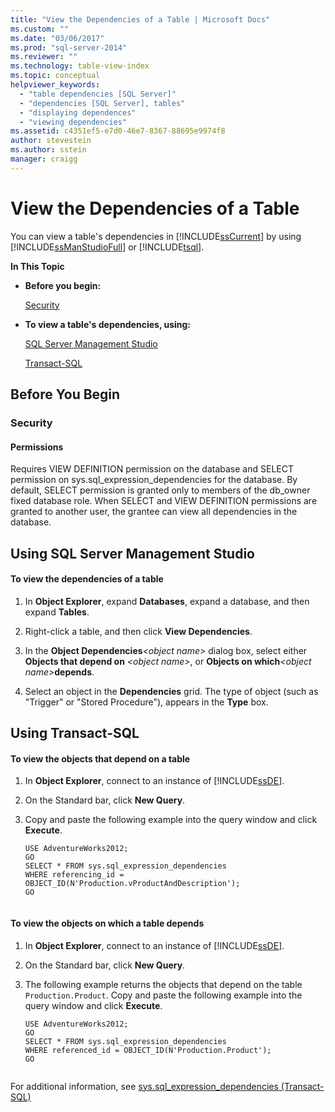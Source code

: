 ```yaml
---
title: "View the Dependencies of a Table | Microsoft Docs"
ms.custom: ""
ms.date: "03/06/2017"
ms.prod: "sql-server-2014"
ms.reviewer: ""
ms.technology: table-view-index
ms.topic: conceptual
helpviewer_keywords: 
  - "table dependencies [SQL Server]"
  - "dependencies [SQL Server], tables"
  - "displaying dependences"
  - "viewing dependencies"
ms.assetid: c4351ef5-e7d0-46e7-8367-88695e9974f8
author: stevestein
ms.author: sstein
manager: craigg
---
```

# View the Dependencies of a Table
  You can view a table's dependencies in [!INCLUDE[ssCurrent](../../includes/sscurrent-md.md)] by using [!INCLUDE[ssManStudioFull](../../includes/ssmanstudiofull-md.md)] or [!INCLUDE[tsql](../../includes/tsql-md.md)].  
  
 **In This Topic**  
  
-   **Before you begin:**  
  
     [Security](#Security)  
  
-   **To view a table's dependencies, using:**  
  
     [SQL Server Management Studio](#SSMSProcedure)  
  
     [Transact-SQL](#TsqlProcedure)  
  
##  <a name="BeforeYouBegin"></a> Before You Begin  
  
###  <a name="Security"></a> Security  
  
####  <a name="Permissions"></a> Permissions  
 Requires VIEW DEFINITION permission on the database and SELECT permission on sys.sql_expression_dependencies for the database. By default, SELECT permission is granted only to members of the db_owner fixed database role. When SELECT and VIEW DEFINITION permissions are granted to another user, the grantee can view all dependencies in the database.  
  
##  <a name="SSMSProcedure"></a> Using SQL Server Management Studio  
  
#### To view the dependencies of a table  
  
1.  In **Object Explorer**, expand **Databases**, expand a database, and then expand **Tables**.  
  
2.  Right-click a table, and then click **View Dependencies**.  
  
3.  In the **Object Dependencies**_\<object name>_ dialog box, select either **Objects that depend on** *\<object name>*, or **Objects on which**_\<object name>_**depends**.  
  
4.  Select an object in the **Dependencies** grid. The type of object (such as "Trigger" or "Stored Procedure"), appears in the **Type** box.  
  
##  <a name="TsqlProcedure"></a> Using Transact-SQL  
  
#### To view the objects that depend on a table  
  
1.  In **Object Explorer**, connect to an instance of [!INCLUDE[ssDE](../../includes/ssde-md.md)].  
  
2.  On the Standard bar, click **New Query**.  
  
3.  Copy and paste the following example into the query window and click **Execute**.  
  
    ```  
    USE AdventureWorks2012;  
    GO  
    SELECT * FROM sys.sql_expression_dependencies  
    WHERE referencing_id = OBJECT_ID(N'Production.vProductAndDescription');   
    GO  
  
    ```  
  
#### To view the objects on which a table depends  
  
1.  In **Object Explorer**, connect to an instance of [!INCLUDE[ssDE](../../includes/ssde-md.md)].  
  
2.  On the Standard bar, click **New Query**.  
  
3.  The following example returns the objects that depend on the table `Production.Product`. Copy and paste the following example into the query window and click **Execute**.  
  
    ```  
    USE AdventureWorks2012;   
    GO  
    SELECT * FROM sys.sql_expression_dependencies  
    WHERE referenced_id = OBJECT_ID(N'Production.Product');   
    GO  
  
    ```  
  
 For additional information, see [sys.sql_expression_dependencies &#40;Transact-SQL&#41;](/sql/relational-databases/system-catalog-views/sys-sql-expression-dependencies-transact-sql)  
  
  
